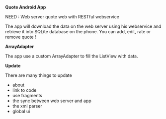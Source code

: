 <b>Quote Android App</b>

NEED : Web server quote web with RESTful webservice

The app will download the data on the web server using his webservice and retrieve it
into SQLite database on the phone. You can add, edit, rate or remove quote !

<b>ArrayAdapter</b>

The app use a custom ArrayAdapter to fill the ListView with data.

<b>Update</b>

There are many things to update<br>
- about<br>
- link to code<br>
- use fragments<br>
- the sync between web server and app
- the xml parser
- global ui